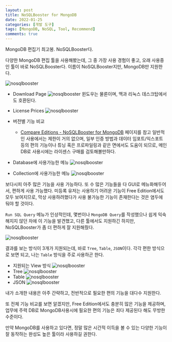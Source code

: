 ```yaml
---
layout: post
title: NoSQLBooster for MongoDB
date: 2022-01-25
categories: [개발 도구]
tags: [MongoDB, NoSQL, Tool, Recommend]
comments: true
---
```


MongoDB 편집기 최고봉. NoSQLBooster다.

다양한 MongoDB 편집 툴을 사용해봤는데, 그 중 가장 사용 경험이 좋고, 오래 사용중인 툴이 바로 NoSQLBooster다. 이름이 NoSQLBooster지만, MongoDB만 지원한다.

![nosqlbooster](/img/2022/nosqlbooster_00.png)

- Download Page
    ![nosqlbooster](/img/2022/nosqlbooster_01.png)
    윈도우는 물론이며, 맥과 리눅스 데스크탑에서도 호환된다.

- License Prices
    ![nosqlbooster](/img/2022/nosqlbooster_02.png)

- 버전별 기능 비교 
  - [Compare Editions - NoSQLBooster for MongoDB](https://nosqlbooster.com/compareEditions) 페이지를 참고
    일반적인 사용에서는 제한이 거의 없으며, 일부 인증 방법과 데이터 임포트/익스포트 등의 편의 기능이나 튜닝 혹은 프로파일링과 같은 면에서도 도움이 되므로, 메인 DB로 사용시에는 라이센스 구매를 검토해볼만하다.

- Database에 사용가능한 메뉴
    ![nosqlbooster](/img/2022/nosqlbooster_03.png)

- Collection에 사용가능한 메뉴
    ![nosqlbooster](/img/2022/nosqlbooster_04.png)

보다시피 아주 많은 기능을 사용 가능하다. 또 수 많은 기능들을 다 GUI로 메뉴화해두어서, 편하게 사용 가능했다. 미등록 유저는 사용하기 어려운 기능이 Free Edition에서도 모두 보여지므로, 막상 사용하려했다가 사용 불가능한 기능이 존재한다는 것은 염두에 둬야 할 것이다.


`Run SQL Query` 메뉴가 인상적인데, 몇번이나 `MongoDB Query`를 작성했으나 쉽게 익숙해지지 않던 차에 이 기능을 발견했고, 다른 툴에서도 지원하긴 하지만, NoSQLBooster가 좀 더 편하게 잘 지원해줬다.

![nosqlbooster](/img/2022/nosqlbooster_05.png)

결과를 보는 방식이 3개가 지원되는데, 바로 `Tree`, `Table`, `JSON`이다. 각각 편한 방식으로 보면 되고, 나는 `Table` 방식을 주로 사용하곤 한다.

- 지원되는 View 방식
    ![nosqlbooster](/img/2022/nosqlbooster_06.png)
- Tree
    ![nosqlbooster](/img/2022/nosqlbooster_07.png)
- Table
    ![nosqlbooster](/img/2022/nosqlbooster_08.png)
- JSON
    ![nosqlbooster](/img/2022/nosqlbooster_09.png)

내가 소개한 내용은 아주 간략하고, 전반적으로 필요한 편의 기능을 대다수 지원한다.

또 전체 기능 비교를 보면 알겠지만, Free Edition에서도 충분히 많은 기능을 제공하며, 업무에 주력 DB로 MongoDB사용시에 필요한 편의 기능은 죄다 제공된다 해도 무방한 수준이다.

만약 MongoDB를 사용하고 있다면, 정말 많은 시간적 이득을 볼 수 있는 다양한 기능이 잘 동작하는 완성도 높은 툴이라 사용하길 권한다.